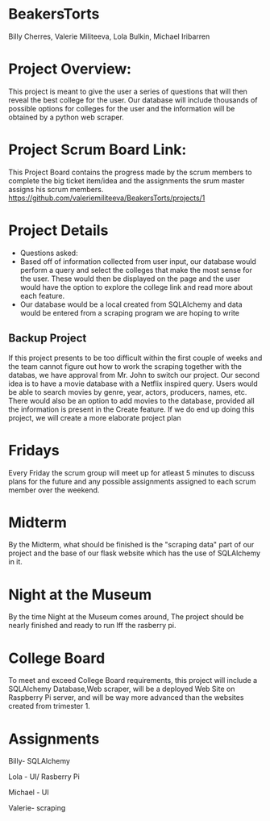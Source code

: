 # BeakersTorts
Billy Cherres, Valerie Militeeva, Lola Bulkin, Michael Iribarren 

# Project Overview:
This project is meant to give the user a series of questions that will then reveal the best college for the user. Our database will include thousands of possible options for colleges for the user and the information will be obtained by a python web scraper.

# Project Scrum Board Link:
This Project Board contains the progress made by the scrum members to complete the big ticket item/idea and the assignments the srum master assigns his scrum members.
https://github.com/valeriemiliteeva/BeakersTorts/projects/1

# Project Details
- Questions asked:
- Based off of information collected from user input, our database would perform a query and select the colleges that make the most sense for the user. These would   then be displayed on the page and the user would have the option to explore the college link and read more about each feature.
- Our database would be a local created from SQLAlchemy and data would be entered from a scraping program we are hoping to write

## Backup Project
If this project presents to be too difficult within the first couple of weeks and the team cannot figure out how to work the scraping together with the databas, we have approval from Mr. John to switch our project. Our second idea is to have a movie database with a Netflix inspired query. Users would be able to search movies by genre, year, actors, producers, names, etc. There would also be an option to add movies to the database, provided all the information is present in the Create feature. If we do end up doing this project, we will create a more elaborate project plan

# Fridays
Every Friday the scrum group will meet up for atleast 5 minutes to discuss plans for the future and any possible assignments assigned to each scrum member over the weekend.
# Midterm
By the Midterm, what should be finished is the "scraping data" part of our project and the base of our flask website which has the use of SQLAlchemy in it.
# Night at the Museum
By the time Night at the Museum comes around, The project should be nearly finished and ready to run lff the rasberry pi.
# College Board
To meet and exceed College Board requirements, this project will include a SQLAlchemy Database,Web scraper, will be a deployed Web Site on Raspberry Pi server, and will be way more advanced than the websites created from trimester 1.

# Assignments
Billy- SQLAlchemy                                                                                                                                                      

Lola - UI/ Rasberry Pi 

Michael - UI

Valerie- scraping
